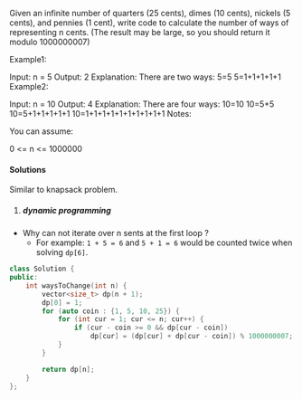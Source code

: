 Given an infinite number of quarters (25 cents), dimes (10 cents), nickels (5 cents), and pennies (1 cent), write code to calculate the number of ways of representing n cents. (The result may be large, so you should return it modulo 1000000007)

Example1:

 Input: n = 5
 Output: 2
 Explanation: There are two ways:
5=5
5=1+1+1+1+1
Example2:

 Input: n = 10
 Output: 4
 Explanation: There are four ways:
10=10
10=5+5
10=5+1+1+1+1+1
10=1+1+1+1+1+1+1+1+1+1
Notes:

You can assume:

0 <= n <= 1000000


#### Solutions

Similar to knapsack problem.

1. ##### dynamic programming

- Why can not iterate over n sents at the first loop ?
    - For example: `1 + 5 = 6` and `5 + 1 = 6` would be counted twice when solving `dp[6]`.

```c++
class Solution {
public:
    int waysToChange(int n) {
        vector<size_t> dp(n + 1);
        dp[0] = 1;
        for (auto coin : {1, 5, 10, 25}) {
            for (int cur = 1; cur <= n; cur++) {
                if (cur - coin >= 0 && dp[cur - coin])
                    dp[cur] = (dp[cur] + dp[cur - coin]) % 1000000007;;
            }
        }

        return dp[n];
    }
};
```